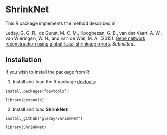 # ShrinkNet

This R package implements the method described in

Leday, G. G. R., de Gunst, M. C. M., Kpogbezan, G. B., van der Vaart, A. W., van Wieringen, W. N., and van de Wiel, M. A. (2015).
[Gene network reconstruction using global-local shrinkage priors](http://arxiv.org/abs/1510.03771). *Submitted*.

## Installation

If you wish to install the package from R:

1. Install and load the R package [devtools](https://cran.r-project.org/web/packages/devtools/index.html):

`install.packages("devtools")`

`library(devtools)`

2. Install and load **ShrinkNet**

`install_github("gleday/ShrinkNet")`

`library(ShrinkNet)`
